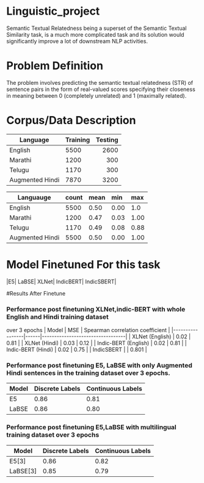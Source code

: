 # Linguistic_project
Semantic Textual Relatedness being a superset of the Semantic Textual Similarity task, is a much more complicated task and its solution would significantly improve a lot of downstream NLP activities.

# Problem Definition
The problem involves predicting the semantic textual
relatedness (STR) of sentence pairs in the form
of real-valued scores specifying their closeness in
meaning between 0 (completely unrelated) and 1
(maximally related).

# Corpus/Data Description                    
| Language|  Training | Testing|
|---------|:----------|--------:|
|English |5500 |2600|
|Marathi |1200 |300|
|Telugu |1170| 300|
|Augmented Hindi |7870 |3200|

|Languauge| count| mean| min |max|
|--------|:------|:-----|:------|:---|
|English |5500 |0.50 |0.00| 1.0|
|Marathi| 1200| 0.47 |0.03 |1.00|
|Telugu |1170 |0.49| 0.08 |0.88|
|Augmented Hindi|5500| 0.50 |0.00 |1.00|

# Model Finetuned For this task
|E5| LaBSE| XLNet| IndicBERT| IndicSBERT|

#Results After Finetune
### Performance post finetuning XLNet,indic-BERT with whole English and Hindi training dataset
over 3 epochs
| Model           | MSE  | Spearman correlation coefficient |
|-----------------|------|----------------------------------|
| XLNet (English) | 0.02 | 0.81                             |
| XLNet (Hindi)   | 0.03 | 0.12                             |
| Indic-BERT (English) | 0.02 | 0.81                        |
| Indic-BERT (Hindi)   | 0.02 | 0.75                        |
| IndicSBERT       |           |  0.801                     |

### Performance post finetuning E5, LaBSE with only Augmented Hindi sentences in the training dataset over 3 epochs.
| Model | Discrete Labels | Continuous Labels |
|-------|-----------------|-------------------|
| E5    | 0.86            | 0.81              |
| LaBSE | 0.86            | 0.80              |


### Performance post finetuning E5,LaBSE with multilingual training dataset over 3 epochs
| Model      | Discrete Labels | Continuous Labels |
|------------|-----------------|-------------------|
| E5[3]      | 0.86            | 0.82              |
| LaBSE[3]   | 0.85            | 0.79              |





